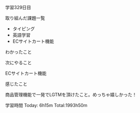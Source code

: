 学習329日目

取り組んだ課題一覧

- タイピング
- 英語学習
- ECサイトカート機能

わかったこと

次にやること

ECサイトカート機能

感じたこと

商品管理機能で一発でLGTMを頂けたこと。めっちゃ嬉しかった！

学習時間 Today: 6h15m Total:1993h50m